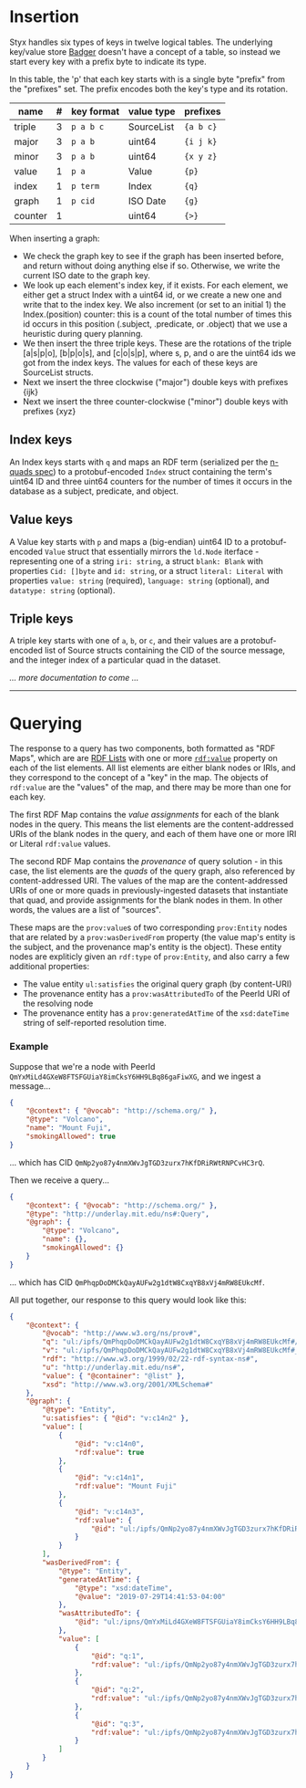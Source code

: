 # Insertion

Styx handles six types of keys in twelve logical tables. The underlying key/value store [Badger](https://github.com/dgraph-io/badger) doesn't have a concept of a table, so instead we start every key with a prefix byte to indicate its type.

In this table, the 'p' that each key starts with is a single byte "prefix"
from the "prefixes" set. The prefix encodes both the key's type and its rotation.

| name    | #   | key format | value type | prefixes  |
| ------- | --- | ---------- | ---------- | --------- |
| triple  | 3   | `p a b c`  | SourceList | `{a b c}` |
| major   | 3   | `p a b`    | uint64     | `{i j k}` |
| minor   | 3   | `p a b`    | uint64     | `{x y z}` |
| value   | 1   | `p a`      | Value      | `{p}`     |
| index   | 1   | `p term`   | Index      | `{q}`     |
| graph   | 1   | `p cid`    | ISO Date   | `{g}`     |
| counter | 1   |            | uint64     | `{>}`     |

When inserting a graph:

- We check the graph key to see if the graph has been inserted before,
  and return without doing anything else if so. Otherwise, we write the
  current ISO date to the graph key.
- We look up each element's index key, if it exists.
  For each element, we either get a struct Index with a uint64 id, or we
  create a new one and write that to the index key. We also increment
  (or set to an initial 1) the Index.(position) counter: this is a count
  of the total number of times this id occurs in this position
  (.subject, .predicate, or .object) that we use a heuristic during
  query planning.
- We then insert the three triple keys. These are the rotations of the
  triple [a|s|p|o], [b|p|o|s], and [c|o|s|p], where s, p, and o are the
  uint64 ids we got from the index keys. The values for each of these
  keys are SourceList structs.
- Next we insert the three clockwise ("major") double keys with prefixes {ijk}
- Next we insert the three counter-clockwise ("minor") double keys with
  prefixes {xyz}

## Index keys

An Index keys starts with `q` and maps an RDF term (serialized per the [n-quads spec](https://www.w3.org/TR/n-quads/#n-quads-language)) to a protobuf-encoded `Index` struct containing the term's uint64 ID and three uint64 counters for the number of times it occurs in the database as a subject, predicate, and object.

## Value keys

A Value key starts with `p` and maps a (big-endian) uint64 ID to a protobuf-encoded `Value` struct that essentially mirrors the `ld.Node` iterface - representing one of a string `iri: string`, a struct `blank: Blank` with properties `Cid: []byte` and `id: string`, or a struct `literal: Literal` with properties `value: string` (required), `language: string` (optional), and `datatype: string` (optional).

## Triple keys

A triple key starts with one of `a`, `b`, or `c`, and their values are a protobuf-encoded list of Source structs containing the CID of the source message, and the integer index of a particular quad in the dataset.

_... more documentation to come ..._

---

# Querying

The response to a query has two components, both formatted as "RDF Maps", which are are [RDF Lists](https://www.w3.org/TR/rdf-schema/#ch_list) with one or more [`rdf:value`](https://www.w3.org/TR/rdf-schema/#ch_value) property on each of the list elements. All list elements are either blank nodes or IRIs, and they correspond to the concept of a "key" in the map. The objects of `rdf:value` are the "values" of the map, and there may be more than one for each key.

The first RDF Map contains the _value assignments_ for each of the blank nodes in the query. This means the list elements are the content-addressed URIs of the blank nodes in the query, and each of them have one or more IRI or Literal `rdf:value` values.

The second RDF Map contains the _provenance_ of query solution - in this case, the list elements are the _quads_ of the query graph, also referenced by content-addressed URI. The values of the map are the content-addressed URIs of one or more quads in previously-ingested datasets that instantiate that quad, and provide assignments for the blank nodes in them. In other words, the values are a list of "sources".

These maps are the `prov:value`s of two corresponding `prov:Entity` nodes that are related by a `prov:wasDerivedFrom` property (the value map's entity is the subject, and the provenance map's entity is the object).
These entity nodes are expliticly given an `rdf:type` of `prov:Entity`, and also carry a few additional properties:

- The value entity `ul:satisfies` the original query graph (by content-URI)
- The provenance entity has a `prov:wasAttributedTo` of the PeerId URI of the resolving node
- The provenance entity has a `prov:generatedAtTime` of the `xsd:dateTime` string of self-reported resolution time.

### Example

Suppose that we're a node with PeerId `QmYxMiLd4GXeW8FTSFGUiaY8imCksY6HH9LBq86gaFiwXG`, and we ingest a message...

```json
{
	"@context": { "@vocab": "http://schema.org/" },
	"@type": "Volcano",
	"name": "Mount Fuji",
	"smokingAllowed": true
}
```

... which has CID `QmNp2yo87y4nmXWvJgTGD3zurx7hKfDRiRWtRNPCvHC3rQ`.

Then we receive a query...

```json
{
	"@context": { "@vocab": "http://schema.org/" },
	"@type": "http://underlay.mit.edu/ns#:Query",
	"@graph": {
		"@type": "Volcano",
		"name": {},
		"smokingAllowed": {}
	}
}
```

... which has CID `QmPhqpDoDMCkQayAUFw2g1dtW8CxqYB8xVj4mRW8EUkcMf`.

All put together, our response to this query would look like this:

```json
{
	"@context": {
		"@vocab": "http://www.w3.org/ns/prov#",
		"q": "ul:/ipfs/QmPhqpDoDMCkQayAUFw2g1dtW8CxqYB8xVj4mRW8EUkcMf#/",
		"v": "ul:/ipfs/QmPhqpDoDMCkQayAUFw2g1dtW8CxqYB8xVj4mRW8EUkcMf#_:",
		"rdf": "http://www.w3.org/1999/02/22-rdf-syntax-ns#",
		"u": "http://underlay.mit.edu/ns#",
		"value": { "@container": "@list" },
		"xsd": "http://www.w3.org/2001/XMLSchema#"
	},
	"@graph": {
		"@type": "Entity",
		"u:satisfies": { "@id": "v:c14n2" },
		"value": [
			{
				"@id": "v:c14n0",
				"rdf:value": true
			},
			{
				"@id": "v:c14n1",
				"rdf:value": "Mount Fuji"
			},
			{
				"@id": "v:c14n3",
				"rdf:value": {
					"@id": "ul:/ipfs/QmNp2yo87y4nmXWvJgTGD3zurx7hKfDRiRWtRNPCvHC3rQ#_:c14n0"
				}
			}
		],
		"wasDerivedFrom": {
			"@type": "Entity",
			"generatedAtTime": {
				"@type": "xsd:dateTime",
				"@value": "2019-07-29T14:41:53-04:00"
			},
			"wasAttributedTo": {
				"@id": "ul:/ipns/QmYxMiLd4GXeW8FTSFGUiaY8imCksY6HH9LBq86gaFiwXG"
			},
			"value": [
				{
					"@id": "q:1",
					"rdf:value": "ul:/ipfs/QmNp2yo87y4nmXWvJgTGD3zurx7hKfDRiRWtRNPCvHC3rQ#/0"
				},
				{
					"@id": "q:2",
					"rdf:value": "ul:/ipfs/QmNp2yo87y4nmXWvJgTGD3zurx7hKfDRiRWtRNPCvHC3rQ#/1"
				},
				{
					"@id": "q:3",
					"rdf:value": "ul:/ipfs/QmNp2yo87y4nmXWvJgTGD3zurx7hKfDRiRWtRNPCvHC3rQ#/2"
				}
			]
		}
	}
}
```
